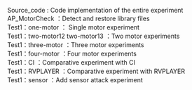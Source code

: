 Source_code : Code implementation of the entire experiment  
AP_MotorCheck ：Detect and restore library files  
Test1：one-motor ： Single motor experiment  
Test1：two-motor12 two-motor13 ：Two motor experiments  
Test1：three-motor ：Three motor experiments  
Test1：four-motor ：Four motor experiments  
Test1：CI ：Comparative experiment with CI  
Test1：RVPLAYER ：Comparative experiment with RVPLAYER  
Test1：sensor ：Add sensor attack experiment  

